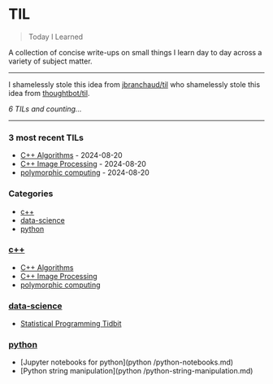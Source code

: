 # TIL
> Today I Learned

A collection of concise write-ups on small things I learn day to day across a variety of subject matter. 

---

I  shamelessly stole this idea from [jbranchaud/til][1] who shamelessly stole this idea from [thoughtbot/til][2].


_6 TILs and counting..._

---

### 3 most recent TILs

- [C++ Algorithms](c++-algorithms.md) - 2024-08-20
- [C++ Image Processing](c++-image-processing.md) - 2024-08-20
- [polymorphic computing](polymorphic-computing.md) - 2024-08-20

### Categories

- [c++](#c++)
- [data-science](#data-science)
- [python ](#python )

### [c++](#c++)
- [C++ Algorithms](c++-algorithms.md)
- [C++ Image Processing](c++-image-processing.md)
- [polymorphic computing](polymorphic-computing.md)

### [data-science](#data-science)
- [Statistical Programming Tidbit](data-science/statistical-programming-tidbit.md)

### [python ](#python )
- [Jupyter notebooks for python](python /python-notebooks.md)
- [Python string manipulation](python /python-string-manipulation.md)

[1]: https://github.com/jbranchaud/til
[2]: https://github.com/thoughtbot/til

